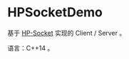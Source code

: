 # HPSocketDemo

基于 [HP-Socket](https://github.com/ldcsaa/HP-Socket) 实现的 Client / Server 。

语言：C++14 。

